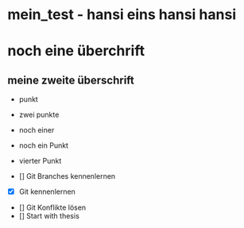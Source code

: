 # mein_test - hansi eins hansi hansi

# noch eine überchrift
## meine zweite überschrift

* punkt
* zwei punkte
* noch einer
* noch ein Punkt
* vierter Punkt

* [] Git Branches kennenlernen
* [x] Git kennenlernen
* [] Git Konflikte lösen
* [] Start with thesis

